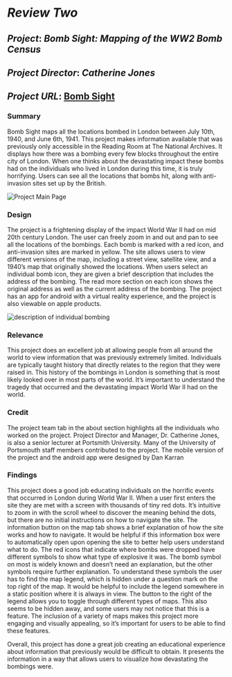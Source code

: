 # *Review Two*

## *Project*: *Bomb Sight: Mapping of the WW2 Bomb Census*
## *Project Director*: *Catherine Jones*
## *Project URL*: [Bomb Sight](http://bombsight.org/#15/51.5050/-0.0900)
### Summary

Bomb Sight maps all the locations bombed in London between July 10th, 1940, and June 6th, 1941. This project makes information available that was previously only accessible in the Reading Room at The National Archives. It displays how there was a bombing every few blocks throughout the entire city of London. When one thinks about the devastating impact these bombs had on the individuals who lived in London during this time, it is truly horrifying. Users can see all the locations that bombs hit, along with anti-invasion sites set up by the British.

![Project Main Page](https://ethanstowe.github.io/Ethan-Stowe-CNU/images/bombpic1.png)

### Design

The project is a frightening display of the impact World War II had on mid 20th century London. The user can freely zoom in and out and pan to see all the locations of the bombings. Each bomb is marked with a red icon, and anti-invasion sites are marked in yellow. The site allows users to view different versions of the map, including a street view, satellite view, and a 1940’s map that originally showed the locations. When users select an individual bomb icon, they are given a brief description that includes the address of the bombing. The read more section on each icon shows the original address as well as the current address of the bombing. The project has an app for android with a virtual reality experience, and the project is also viewable on apple products.

![description of individual bombing](https://ethanstowe.github.io/Ethan-Stowe-CNU/images/bombpic2.png)

### Relevance

This project does an excellent job at allowing people from all around the world to view information that was previously extremely limited. Individuals are typically taught history that directly relates to the region that they were raised in. This history of the bombings in London is something that is most likely looked over in most parts of the world. It’s important to understand the tragedy that occurred and the devastating impact World War II had on the world.

### Credit

The project team tab in the about section highlights all the individuals who worked on the project. Project Director and Manager, Dr. Catherine Jones, is also a senior lecturer at Portsmith University. Many of the University of Portsmouth staff members contributed to the project. The mobile version of the project and the android app were designed by Dan Karran

### Findings

This project does a good job educating individuals on the horrific events that occurred in London during World War II. When a user first enters the site they are met with a screen with thousands of tiny red dots. It’s intuitive to zoom in with the scroll wheel to discover the meaning behind the dots, but there are no initial instructions on how to navigate the site. The information button on the map tab shows a brief explanation of how the site works and how to navigate. It would be helpful if this information box were to automatically open upon opening the site to better help users understand what to do. The red icons that indicate where bombs were dropped have different symbols to show what type of explosive it was. The bomb symbol on most is widely known and doesn’t need an explanation, but the other symbols require further explanation. To understand these symbols the user has to find the map legend, which is hidden under a question mark on the top right of the map. It would be helpful to include the legend somewhere in a static position where it is always in view. The button to the right of the legend allows you to toggle through different types of maps. This also seems to be hidden away, and some users may not notice that this is a feature. The inclusion of a variety of maps makes this project more engaging and visually appealing, so it’s important for users to be able to find these features. 

Overall, this project has done a great job creating an educational experience about information that previously would be difficult to obtain. It presents the information in a way that allows users to visualize how devastating the bombings were. 
